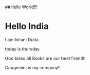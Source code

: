 ##Hello World!!!
# Hello India
I am Ishani Dutta

today is thursday


God bless all
Books are our best friend!!


Capgemini is my company!!
